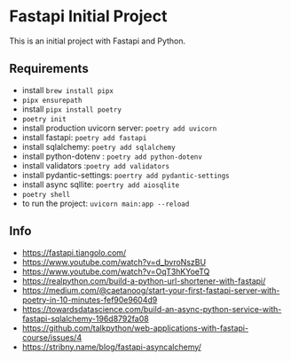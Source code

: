 
# Fastapi Initial Project

This is an initial project with Fastapi and Python. 

## Requirements
- install `brew install pipx`
- `pipx ensurepath`
- install `pipx install poetry`
- `poetry init`
- install production uvicorn server: `poetry add uvicorn`
- install fastapi: `poetry add fastapi`
- install sqlalchemy: `poetry add sqlalchemy`
- install python-dotenv : `poetry add python-dotenv`
- install validators :`poetry add validators`
- install pydantic-settings: `poertry add pydantic-settings`
- install async sqllite: `poertry add aiosqlite`
- `poetry shell`
- to run the project: `uvicorn main:app --reload`
## Info
- https://fastapi.tiangolo.com/
- https://www.youtube.com/watch?v=d_bvroNszBU
- https://www.youtube.com/watch?v=OqT3hKYoeTQ
- https://realpython.com/build-a-python-url-shortener-with-fastapi/
- https://medium.com/@caetanoog/start-your-first-fastapi-server-with-poetry-in-10-minutes-fef90e9604d9
- https://towardsdatascience.com/build-an-async-python-service-with-fastapi-sqlalchemy-196d8792fa08
- https://github.com/talkpython/web-applications-with-fastapi-course/issues/4
- https://stribny.name/blog/fastapi-asyncalchemy/


